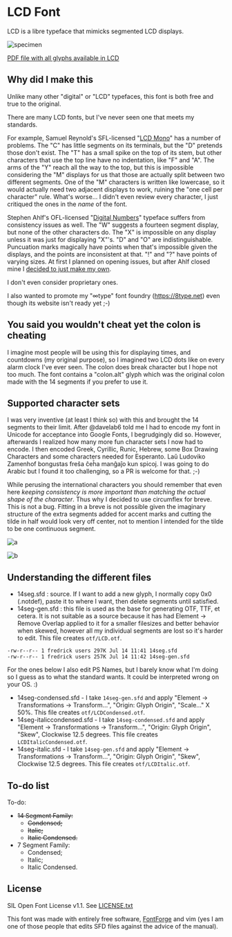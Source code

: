 # LCD Font

LCD is a libre typeface that mimicks segmented LCD displays.

![specimen](https://raw.githubusercontent.com/ctrlcctrlv/lcd-font/master/specimens/specimen.png)

[PDF file with all glyphs available in LCD](https://github.com/ctrlcctrlv/lcd-font/blob/master/specimens/all-glyphs.pdf)

## Why did I make this

Unlike many other "digital" or "LCD" typefaces, this font is both free and true to the original.

There are many LCD fonts, but I've never seen one that meets my standards.

For example, Samuel Reynold's SFL-licensed "[LCD Mono](http://www.dafont.com/lcd-lcd-mono.font)" has a number of problems. 
The "C" has little segments on its terminals, but the "D" pretends those don't exist. 
The "T" has a small spike on the top of its stem, but other characters that use the top line have no indentation, like "F" and "A". 
The arms of the "Y" reach all the way to the top, but this is impossible considering the "M" displays for us that those are actually split between two different segments. 
One of the "M" characters is written like lowercase, so it would actually need two adjacent displays to work, ruining the "one cell per character" rule. 
What's worse... I didn't even review every character, I just critiqued the ones in the *name* of the font.

Stephen Ahlf's OFL-licensed "[Digital Numbers](https://github.com/s-a/digital-numbers-font/issues/11)" typeface suffers from consistency issues as well. 
The "W" suggests a fourteen segment display, but none of the other characters do. 
The "X" is impossible on any display unless it was just for displaying "X"'s. 
"D" and "O" are indistinguishable. 
Puncuation marks magically have points when that's impossible given the displays, and the points are inconsistent at that. 
"!" and "?" have points of varying sizes. 
At first I planned on opening issues, but after Ahlf closed mine I [decided to just make my own](https://github.com/s-a/digital-numbers-font/issues/11).

I don't even consider proprietary ones.

I also wanted to promote my "∞type" font foundry (https://8type.net) even though its website isn't ready yet ;-)

## You said you wouldn't cheat yet the colon is cheating

I imagine most people will be using this for displaying times, and countdowns (my original purpose), so I imagined two LCD dots like on every alarm clock I've ever seen. 
The colon does break character but I hope not too much. 
The font contains a "colon.alt" glyph which was the original colon made with the 14 segments if you prefer to use it.

## Supported character sets

I was very inventive (at least I think so) with this and brought the 14 segments to their limit. 
After @davelab6 told me I had to encode my font in Unicode for acceptance into Google Fonts, I begrudgingly did so.
However, afterwards I realized how many more fun character sets I now had to encode. 
I then encoded Greek, Cyrillic, Runic, Hebrew, some Box Drawing Characters and some characters needed for Esperanto.
Laŭ Ludoviko Zamenhof bongustas freŝa ĉeĥa manĝaĵo kun spicoj. 
I was going to do Arabic but I found it too challenging, so a PR is welcome for that. ;-)

While perusing the international characters you should remember that even here *keeping consistency is more important than matching the actual shape of the character*. 
Thus why I decided to use circumflex for breve. 
This is not a bug. 
Fitting in a breve is not possible given the imaginary structure of the extra segments added for accent marks and cutting the tilde in half would look very off center, not to mention I intended for the tilde to be one continuous segment.

![a](https://cloud.githubusercontent.com/assets/838783/8637045/653a6eda-28b2-11e5-8c80-7299850ad811.png)

![b](https://0x0.st/sin.png)

## Understanding the different files

* 14seg.sfd : source. If I want to add a new glyph, I normally copy 0x0 (.notdef), paste it to where I want, then delete segments until satisfied.
* 14seg-gen.sfd : this file is used as the base for generating OTF, TTF, et cetera. It is not suitable as a source because it has had Element -> Remove Overlap applied to it for a smaller filesizes and better behavior when skewed, however all my individual segments are lost so it's harder to edit. This file creates `otf/LCD.otf`.

```
-rw-r--r-- 1 fredrick users 297K Jul 14 11:41 14seg.sfd
-rw-r--r-- 1 fredrick users 257K Jul 14 11:42 14seg-gen.sfd
```

For the ones below I also edit PS Names, but I barely know what I'm doing so I guess as to what the standard wants.
It could be interpreted wrong on your OS. :)

* 14seg-condensed.sfd - I take `14seg-gen.sfd` and apply "Element -> Transformations -> Transform...", "Origin: Glyph Origin", "Scale..." X 50%. This file creates `otf/LCDCondensed.otf`.
* 14seg-italiccondensed.sfd - I take `14seg-condensed.sfd` and apply "Element -> Transformations -> Transform...", "Origin: Glyph Origin", "Skew", Clockwise 12.5 degrees. This file creates `LCDItalicCondensed.otf`.
* 14seg-italic.sfd - I take `14seg-gen.sfd` and apply "Element -> Transformations -> Transform...", "Origin: Glyph Origin", "Skew", Clockwise 12.5 degrees. This file creates `otf/LCDItalic.otf`.

## To-do list

To-do:

* ~~14 Segment Family:~~
	* ~~Condensed;~~
	* ~~Italic;~~
	* ~~Italic Condensed.~~
* 7 Segment Family:
	* Condensed;
	* Italic;
	* Italic Condensed.

## License

SIL Open Font License v1.1. 
See [LICENSE.txt](LICENSE.txt)

This font was made with entirely free software, [FontForge](http://pfaedit.org) and vim (yes I am one of those people that edits SFD files against the advice of the manual).
